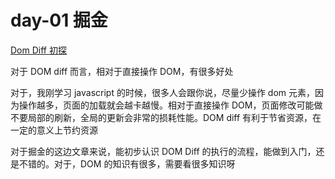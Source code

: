 <!--
 * @Author: DuYa
 * @LastEditors: DuYa
 -->

# day-01 掘金

[Dom Diff 初探](https://juejin.im/post/5e8445bfe51d4546ce27b5a6?utm_source=gold_browser_extension)

对于 DOM diff 而言，相对于直接操作 DOM，有很多好处

对于，我刚学习 javascript 的时候，很多人会跟你说，尽量少操作 dom 元素，因为操作越多，页面的加载就会越卡越慢。相对于直接操作 DOM，页面修改可能做不要局部的刷新，全局的更新会非常的损耗性能。DOM diff 有利于节省资源，在一定的意义上节约资源

对于掘金的这边文章来说，能初步认识 DOM Diff 的执行的流程，能做到入门，还是不错的。对于，DOM 的知识有很多，需要看很多知识呀
